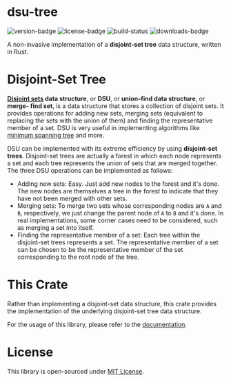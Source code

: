 # dsu-tree

![version-badge](https://img.shields.io/crates/v/dsu-tree)
![license-badge](https://img.shields.io/crates/l/dsu-tree)
![build-status](https://img.shields.io/docsrs/dsu-tree)
![downloads-badge](https://img.shields.io/crates/dv/dsu-tree)

A non-invasive implementation of a **disjoint-set tree** data structure, written in Rust.

# Disjoint-Set Tree

**[Disjoint sets](https://en.wikipedia.org/wiki/Disjoint-set_data_structure) data structure**, or **DSU**, or **union-find data structure**, or **merge- find set**, is a data structure that stores a collection of disjoint sets. It provides operations for adding new sets, merging sets (equivalent to replacing the sets with the union of them) and finding the representative member of a set. DSU is very useful in implementing algorithms like [minimum spanning tree](https://en.wikipedia.org/wiki/Minimum_spanning_tree) and more.

DSU can be implemented with its extreme efficiency by using **disjoint-set trees**. Disjoint-set trees are actually a forest in which each node represents a set and each tree represents the union of sets that are merged together. The three DSU operations can be implemented as follows:
- Adding new sets: Easy. Just add new nodes to the forest and it's done. The new nodes are themselves a tree in the forest to indicate that they have not been merged with other sets.
- Merging sets: To merge two sets whose corresponding nodes are `A` and `B`, respectively, we just change the parent node of `A` to `B` and it's done. In real implementations, some corner cases need to be considered, such as merging a set into itself.
- Finding the representative member of a set: Each tree within the disjoint-set trees represents a set. The representative member of a set can be chosen to be the representative member of the set corresponding to the root node of the tree.

# This Crate

Rather than implementing a disjoint-set data structure, this crate provides the implementation of the underlying disjoint-set tree data structure.

For the usage of this library, please refer to the [documentation](https://docs.rs/dsu-tree/0.1.0/dsu-tree).

# License

This library is open-sourced under [MIT License](./LICENSE).
